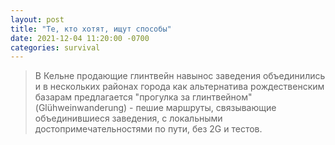 ```yaml
---
layout: post
title: "Те, кто хотят, ищут способы"
date: 2021-12-04 11:20:00 -0700
categories: survival
---
```


> В Кельне продающие глинтвейн навынос заведения объединились и в нескольких районах города как альтернатива рождественским базарам предлагается "прогулка за глинтвейном" (Glühweinwanderung) - пешие маршруты, связывающие объединившиеся заведения, с локальными достопримечательностями по пути, без 2G и тестов.

